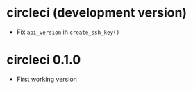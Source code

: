 # circleci (development version)

- Fix `api_version` in `create_ssh_key()`

# circleci 0.1.0

* First working version
